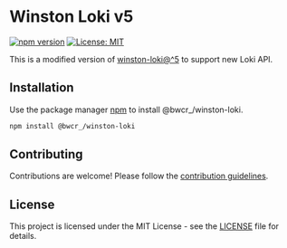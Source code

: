 # Winston Loki v5

[![npm version](https://badge.fury.io/js/@bwcr_%2Fwinston-loki.svg)](https://badge.fury.io/js/@bwcr_%2Fwinston-loki)
[![License: MIT](https://img.shields.io/badge/License-MIT-yellow.svg)](https://opensource.org/licenses/MIT)

This is a modified version of [winston-loki@^5](https://github.com/JaniAnttonen/winston-loki/tree/v5.1.2) to support new Loki API.

## Installation

Use the package manager [npm](https://www.npmjs.com/) to install @bwcr_/winston-loki.

```bash
npm install @bwcr_/winston-loki
```

## Contributing

Contributions are welcome! Please follow the [contribution guidelines](CONTRIBUTING.md).

## License

This project is licensed under the MIT License - see the [LICENSE](LICENSE) file for details.
